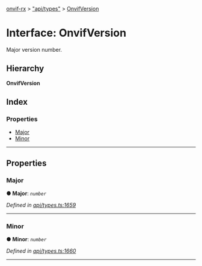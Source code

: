 [onvif-rx](../README.md) > ["api/types"](../modules/_api_types_.md) > [OnvifVersion](../interfaces/_api_types_.onvifversion.md)

# Interface: OnvifVersion

Major version number.

## Hierarchy

**OnvifVersion**

## Index

### Properties

* [Major](_api_types_.onvifversion.md#major)
* [Minor](_api_types_.onvifversion.md#minor)

---

## Properties

<a id="major"></a>

###  Major

**● Major**: *`number`*

*Defined in [api/types.ts:1659](https://github.com/patrickmichalina/onvif-rx/blob/d62cee9/src/api/types.ts#L1659)*

___
<a id="minor"></a>

###  Minor

**● Minor**: *`number`*

*Defined in [api/types.ts:1660](https://github.com/patrickmichalina/onvif-rx/blob/d62cee9/src/api/types.ts#L1660)*

___

